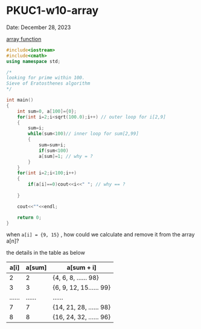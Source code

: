 # PKUC1-w10-array

Date: December 28, 2023

[array function](https://www.coursera.org/learn/jisuanji-biancheng/lecture/a53He/shu-zu-de-zuo-yong-zhi-er) 

```cpp
#include<iostream>
#include<cmath>
using namespace std;

/* 
looking for prime within 100.
Sieve of Eratosthenes algorithm
*/

int main()
{
    int sum=0, a[100]={0};
    for(int i=2;i<sqrt(100.0);i++) // outer loop for i[2,9]
    {
        sum=i;
        while(sum<100)// inner loop for sum[2,99]
        {
            sum=sum+i;
            if(sum<100)
            a[sum]=1; // why = ?
        }
    }
    for(int i=2;i<100;i++)
    {
        if(a[i]==0)cout<<i<<" "; // why == ?
        
    }

    cout<<""<<endl;

	return 0;
}
```

when `a[i] = {9, 15}` , how could we calculate and remove it from the array a[n]?

the details in the table as below

| **a[i]** | **a[sum]** | **a[sum + i]** |
| --- | --- | --- |
| 2 | 2 | {4, 6, 8, …… 98} |
| 3 | 3 | {6, 9, 12, 15…… 99} |
| …… | …… | …… |
| 7 | 7 | {14, 21, 28, …… 98} |
| 8 | 8 | {16, 24, 32, …… 96} |